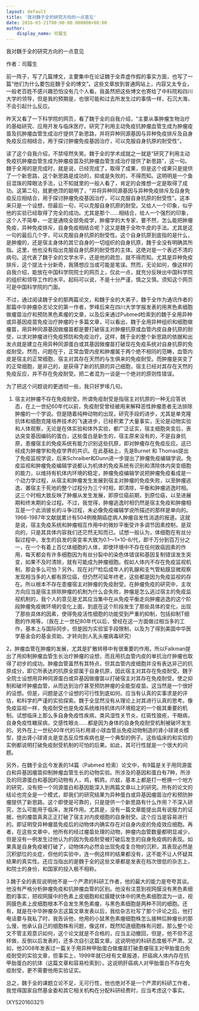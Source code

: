 ```yaml
---
layout: default
title: '我对魏于全的研究方向的一点意见'
date: 2016-03-21T00:00:00.000000+08:00
author:
    display_name: 司履生
---
```


我对魏于全的研究方向的一点意见

作者：司履生

前一阵子，写了几篇博文，主要集中在论证魏于全弄虚作假的事实方面，也写了一篇“他们为什么要包庇魏于全的博文”。这些文章放到普通网站上，内容又太专业，一般老百姓不感兴趣恐怕没有几个人看。我虽然把这些博文也寄给了中科院和四川大学的领导，但是我的预期是，也很可能和过去所发生过的事情一样，石沉大海，不会引起什么反应。

昨天又看了一下科学院的网页，看了魏于全的自我介绍，“主要从事肿瘤生物治疗的基础研究、应用开发与临床医疗。研究了利用主动免疫抗肿瘤血管生成为肿瘤疫苗及抗肿瘤血管生成治疗提供了新思路，并将异种同源基因与异种免疫排斥及自身免疫反应相结合，用于探讨肿瘤免疫基因治疗，可以克服自身抗原的耐受性”。

读了这个自我介绍，不禁哑然失笑。魏于全的学术成就之一就是“研究了利用主动免疫抗肿瘤血管生成为肿瘤疫苗及抗肿瘤血管生成治疗提供了新思路”，这一句。魏于全用的是完成时，就是说，已经完成了，取得了成果，但是这个成果只是提供了一个新思路，这个新思路是成功的，抑或是失败的，不得而知。这明明是一个鱼目混珠的障眼法手法，让不知就里的一般人看了，肯定的会推想一定是取得了成功。这第二句，就更绝顶的聪明了，“并将异种同源基因与异种免疫排斥及自身免疫反应相结合，用于探讨肿瘤免疫基因治疗，可以克服自身抗原的耐受性”。这本来只是一个设想，但最后一句，可以克服自身抗原的耐受。又给人一个印象，似乎他的实验已经取得了完全的成功。尤其是那个……相结合，给人一个强烈的印象，这个人不简单，一定是通晓全部免疫学，肿瘤学的大专家，要不然，怎么能把肿瘤免疫，异种免疫排斥，自身免疫相结合呢？这又是魏于全吹牛皮的手法。尤其是这一句的最后几个字，可以克服自身抗原的耐受性。这个自身抗原到底指的是什么，是肿瘤的，还是宿主身体的其它自身的一切组织的自身抗原，魏于全没有明确其所指。这里，他也没有指出克服自身抗原的耐受性的主体。这绝对是一个表述不清的病句。这代表了魏于全的文学水平，还是他的疏忽，就不得而知。尤其是异种免疫排斥，这个提法十分新奇，我猜想应当或可能是笔误。然而，无论如何，像这样的自我介绍，能放在中国科学院院士的网页上，仅此一点，就充分反映出中国科学院的组织和领导工作的水平。起码可以说，不是十分严谨，慎之又慎。须知这个网页可是中国科学院的门面。

不过，通过阅读魏于全的那两篇论文，和魏于全的大弟子，魏于全作为通讯作者的那篇中华肿瘤杂志论文的第一作者，罗峰后来在四川大学学报发表的用黑色素细胞做瘤苗治疗和预防黑色素瘤的文章，以及后来通过Pubmed检索到的魏于全用异种或异基因疫苗免疫治疗肿瘤的十多篇文章，可以看出，魏于全用异种组织和细胞做瘤苗，用异种同源基因做瘤苗都是要打破宿主对肿瘤抗原或血管内皮自身抗原的耐受，以求对肿瘤进行免疫预防和免疫治疗。这样，魏于全的整个新思路的依据和出发点就是建立在用异种同源蛋白或其基因做瘤苗打破现在免疫系统对自身抗原的免疫耐受。然而，问题在于，正常血管内皮和肿瘤属于两个绝不相同的范畴，血管内皮是宿主的正常细胞，宿主对其存在天然的与生俱来的免疫耐受。而肿瘤是突变了的正常细胞，是非己的，是获得了新的抗原的异己细胞，宿主已经对其存在天然的免疫反应，并不存在免疫耐受。把二者混为一谈是一个绝对的原则性错误。

为了把这个问题说的更透彻一些，我只好罗嗦几句。

1. 宿主对肿瘤不存在免疫耐受。所谓免疫耐受是指宿主对抗原的一种无应答状态，在上一世纪60年代以前，免疫耐受曾经被用来解释恶性肿瘤患者无法排除肿瘤的一个学说。但是随着纯种动物的出现，研究手段的进步，尤其是单克隆抗体和细胞克隆培养技术的飞速进步，已经积累了大量事实，无论是动物实验和人体观察，无论是在体实验和体外实验，都广泛证实，宿主细胞突变后，表达突变基因编码的蛋白，这些蛋白是新生的，宿主原来没有的，不是自身抗原，患瘤宿主的免疫系统有能力识别这些抗原，即对肿瘤存在免疫反应。这已经成为肿瘤学和免疫学界的共识。在此基础上，先是Burnet 和 Thomas提出了免疫监视学说，后来Schraiber和Dunn进一步提出了肿瘤免疫编辑学说。免疫监视和肿瘤免疫编辑学说都认为机体的免疫系统有识别和清除体内突变细胞的能力，以维持有机体内环境的稳定，肿瘤免疫编辑学说把肿瘤免疫看成是一个动力学过程，从宿主和肿瘤发生发展到宿主对肿瘤的免疫失败，以至肿瘤逃逸，置宿主于死地的整个过程分为三个时相，即清除，平衡和肿瘤逃逸时相。这三个时相大致反映了肿瘤从发生发展，即原位癌前期，到原位癌，以至进展期和终末期的全过程。不过，我觉得，肿瘤逃逸时相仍然是宿主免疫和肿瘤相互是一个此消彼长的斗争过程，未必像免疫编辑学说所描述的那样是单向的。1966-1987年文献就累计有504例晚期癌症病人肿瘤自发性消退的报道。这就是说，宿主免疫系统和肿瘤相互作用中的微妙平衡受许多调节因素控制，是双向的，只是其具体内容我们还茫然无知而已。试想一般认为，体细胞在有丝分裂过程中，发生的自发的突变率大致为0.1～1×10-6/代，即千万分到百万分之一，在一个有着上百亿体细胞的人体，即使环境中不存在任何致癌因素的作用，每天都会有许多细胞因为有丝分裂中的染色体错误和基因复制错误发生突变，如果不及时清除，就有可能成为肿瘤细胞。假如人体内不存在免疫监视机制，那会多么可怕？另外，现在对尸检后成年人的乳腺和支气管粘膜显微观察发现相当多的人都有原位癌，但仍然可延年终老，这些都是因为免疫监视的存在。所以根本不存在患瘤宿主对肿瘤的免疫耐受。在肿瘤免疫的研究中，主攻方向应当是宿主排除肿瘤的机制为什么会失败，肿瘤是怎么逃过宿主的免疫监视机制的，我个人的意见是尤其应当集中在从免疫平衡走向肿瘤逃逸的这个阶段肿瘤免疫微环境的变化上面，到底在这个阶段发生了那些具体的变化，出现了那些具体的因素，使得免疫活性细胞的功能受到严重的抑制，包括抑制T细胞的作用等。（我在上一世纪80年代以后，曾经在这一方面做过相当多的工作，基本上与国际同步，但是因为实验室手段限制，以及为了得到美国中华医学基金会的基金资助，才转向到人乳头瘤病毒研究）

2，肿瘤血管在肿瘤的发展，尤其是扩散转移中有很重要的作用。所以Falkman提出了用抑制肿瘤血管生长治疗肿瘤的设想，而且用抗血管内皮的单抗治疗肿瘤也取得了初步的成功。肿瘤血管虽然有其特点，但其血管内皮细胞并没有表达非己的抗原成分，即它所表达的抗原全部属于自身抗原，因此宿主对其存在免疫耐受。魏于全院士设想用异种同源蛋白或异基因做瘤苗以打破宿主对其存在免疫耐受。使之抑制和破坏肿瘤血管，从而达到治疗甚至预防肿瘤的全能型疫苗。这当然是一个很好的设想。但是，问题是这个设想的可行性到底如何。应当有认真的实事求是的评估，和科学的严谨的实验探索。魏于全显然没有从理论上对其进行认真的思考。像免疫监视一样，免疫耐受也是免疫系统维持机体内环境稳定的一个极其重要的机制。试想临床上那么多自身免疫性疾病，类风湿性关节炎，红斑性狼疮，干眼病，自身免疫性糖尿病，交感性眼炎……都是因为身体的自身免疫耐受机制被破坏发生的。另外在上一世纪40年代的马杉用肾小球血管丛免疫动物制造的肾小球肾炎模型，提出肾小球肾炎是变态反应性疾病也是一个典型的例子。这些临床的和实验的实例都说明打破免疫耐受机制的可怕的后果。如此，其可行性就是一个很大的问题。

另外，在魏于全迄今发表的14篇（Pabmed 检索）论文中，有9篇是关于用同源蛋白和异基因瘤苗抑制肿瘤血管生长的动物实验。所涉及的基因和蛋白有7种，所涉及的同源蛋白和基因的动物有人，鸡，鹌鹑，爪蛙，基本上都是打一枪换一个地方的研究，没有把一个同源蛋白和基因能深入到两篇文章以上的研究。所有的论文的结论也完全是一个模式，即我们的研究结果为异种蛋白或异基因瘤苗治疗和预防肿瘤提供了新思路。这个即使是可靠的，只是提供一个新思路有什么作用？不深入研究，怎么可能用于临床，发挥作用。尤其是，没有一篇文章能提出具有说服力的证据，他的瘤苗真真正正打破了宿主对内皮细胞的自身耐受。这个应当是容易进行的。即证明受异种瘤苗免疫后的动物体内确实存在对自身内皮的免疫效应细胞。再者，在这些文章中，他所有的经过瘤苗处理的动物，肿瘤内血管数量都明显减少，但是没有一例发生过他认为的因为免疫耐受被打破后发生的自身免疫病的表现。如果真是自身免疫被打破了，动物体内必然会出现免疫复合物的沉积，其表现必然是沉积部位的炎症，但他的实验中，连一例这样的结果都没有，这不能不让人怀疑其结果的真实性。还应当指出的是魏于全的这些文章都是发表在档次很低的杂志上，和院士的身份，和国家的投入极不相称。

3.魏于全的表现说明他不是一个严肃的科研工作者，他的最大的能力是夸夸其谈。他没有严格分析肿瘤免疫和抗肿瘤血管的区别。他没有注意到视网膜没有黑色素细胞的事实，把视网膜中的色素上皮细胞和虹膜睫状体中的黑色素细胞混为一谈，视网膜色素上皮细胞根本不会发生黑色素瘤，与黑色素细胞是两种不同的细胞。还有，就是在中华肿瘤杂志这篇文章发表以后，我给杂志社写了那个评论之后，他打电话要与我私了时，我告诉他，他用的小鼠黑色素瘤细胞株怎么接种后肿瘤长的那么慢，他承认自己的细胞株有问题，像这样，既然知道细胞株有问题，那么整个论文不管主观意识如何，这个论文就是不合格的，应当主动撤回，但是，他不但不这样做，反倒以后发表的，还多次自引这篇文章。这说明他的科研态度极不严肃。又如，他2008年发表过一篇关于用异种甲胎蛋白做瘤苗打破患瘤宿主对甲胎蛋白免疫耐受的实验文章，但事实上，1999年就已经有文章报道，肝癌病人体内存在抗甲胎蛋白的抗体（这篇文章和容易检索到）。这说明肝癌病人对甲胎蛋白不存在免疫耐受，更不需要他用实验证实。

总之，魏于全的课题立论不足，无可行性，他也绝对不是一个严肃的科研工作者，我觉得国家自然基金委和其它相关机构在分配科研经费时，应当考虑这个事实。

(XYS20160321)

